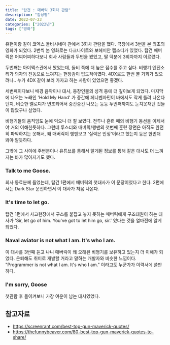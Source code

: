 ```yaml
---
title: "탑건 : 매버릭 3회차 관람"
description: "감상평"
date: 2022-07-23
categories: ["2022년"]
tags: ["영화"]
---
```


유현이랑 같이 코엑스 돌비시네마 관에서 3회차 관람을 했다.
극장에서 3번을 본 최초의 영화가 되었다.
2번씩 본 영화로는 다크나이트와 보헤미안 랩소디가 있었다.
탑건 매버릭은 어찌어찌하다보니 회사 사람들과 두번을 봤었고, 딸 덕분에 3회차까지 이르렀다.

두번째는 아이맥스관에서 봤었는데, 돌비 쪽에 더 높은 점수를 주고 싶다.
비행기 엔진소리가 의자의 진동으로 느껴지는 현장감이 압도적이였다.
4DX로도 한번 볼 기회가 있으려나.. 누가 4DX 같이 보러 가자고 하는 사람이 있었으면 좋겠다.

세번째이다보니 배경 음악이나 대사, 등장인물의 성격 등에 더 깊이보게 되었다.
마지막에 나오는 노래인 'Hold My Hand' 가 중간에 페니벤자민이 바에서도 작게 틀려 나온다던지, 비슷한 멜로디가 변조되어서 중간중간 나오는 등등 두번째까지도 눈치못채던 것들이 많았구나 싶었다.

비행기들의 움직임도 눈에 익으니 더 잘 보였다.
전투나 훈련 때의 비행기 동선을 이제서야 거의 이해한듯하다.
그런데  루스터와 매버릭/행맨의 첫번째 훈련 장면은 아직도 완전히 파악하지는 못해서,
왜 매버릭이 행맨보고 '실력은 인정'이라고 했는지 등은 한번더 봐야 알듯하다.

그밖에 그 사이에 주변분이나 유튜브를 통해서 알게된 정보를 통해 같은 대사도 더 느껴지는 바가 많아지기도 했다.

### Talk to me Goose.
회사 동료분께 들었는데, 탑건 1편에서 매버릭의 첫대사가 이 문장이였다고 한다.
2편에서는 Dark Star 운전하면서 이 대사가 처음 나온다.

### It's time to let go.
탑건 1편에서 사고현장에서 구스를 붙잡고 놓지 못하는 매버릭에게 구조대원이 하는 대사가 'Sir, let go of him. You've got to let him go, sir.' 였다는 것을 얼마전에 알게 되었다.

### Naval aviator is not what I am. It's who I am.
이 대사를 3번째 듣고 나니 매버릭이 왜 오래된 비행기를 보유하고 있는지 더 이해가 되었다.
은퇴해도 취미로 개발할 거라고 말하는 개발자와 비슷한 느낌이다.
"Programmer is not what I am. It's who I am." 이라고도 누군가가 이력서에 쓸만하다.

### I'm sorry, Goose
첫관람 후 돌이켜보니 가장 여운이 남는 대사였었다.

## 참고자료
* https://screenrant.com/best-top-gun-maverick-quotes/
* https://thefunnybeaver.com/80-best-top-gun-maverick-quotes-to-share/
